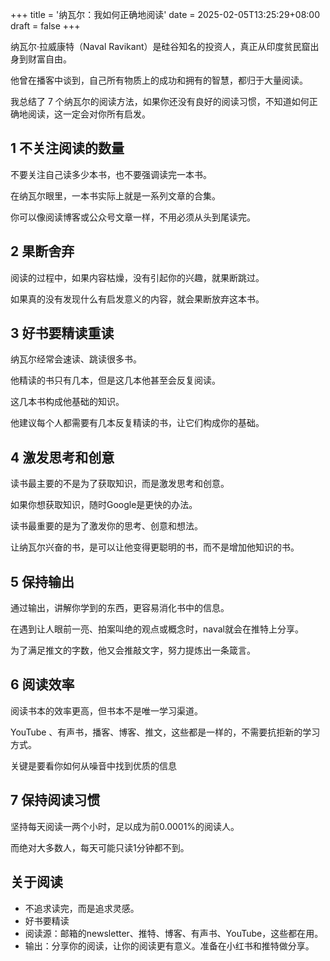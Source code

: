 +++
title = '纳瓦尔：我如何正确地阅读'
date = 2025-02-05T13:25:29+08:00
draft = false
+++


纳瓦尔·拉威康特（Naval Ravikant）是硅谷知名的投资人，真正从印度贫民窟出身到财富自由。

他曾在播客中谈到，自己所有物质上的成功和拥有的智慧，都归于大量阅读。

我总结了 7 个纳瓦尔的阅读方法，如果你还没有良好的阅读习惯，不知道如何正确地阅读，这一定会对你所有启发。

## 1 不关注阅读的数量

不要关注自己读多少本书，也不要强调读完一本书。

在纳瓦尔眼里，一本书实际上就是一系列文章的合集。

你可以像阅读博客或公众号文章一样，不用必须从头到尾读完。

## 2 果断舍弃

阅读的过程中，如果内容枯燥，没有引起你的兴趣，就果断跳过。

如果真的没有发现什么有启发意义的内容，就会果断放弃这本书。

## 3 好书要精读重读

纳瓦尔经常会速读、跳读很多书。

他精读的书只有几本，但是这几本他甚至会反复阅读。

这几本书构成他基础的知识。

他建议每个人都需要有几本反复精读的书，让它们构成你的基础。

## 4 激发思考和创意

读书最主要的不是为了获取知识，而是激发思考和创意。

如果你想获取知识，随时Google是更快的办法。

读书最重要的是为了激发你的思考、创意和想法。

让纳瓦尔兴奋的书，是可以让他变得更聪明的书，而不是增加他知识的书。

## 5 保持输出

通过输出，讲解你学到的东西，更容易消化书中的信息。

在遇到让人眼前一亮、拍案叫绝的观点或概念时，naval就会在推特上分享。

为了满足推文的字数，他又会推敲文字，努力提炼出一条箴言。

## 6 阅读效率

阅读书本的效率更高，但书本不是唯一学习渠道。

YouTube 、有声书，播客、博客、推文，这些都是一样的，不需要抗拒新的学习方式。

关键是要看你如何从噪音中找到优质的信息

## 7 保持阅读习惯

坚持每天阅读一两个小时，足以成为前0.0001%的阅读人。

而绝对大多数人，每天可能只读1分钟都不到。


## 关于阅读
- 不追求读完，而是追求灵感。
- 好书要精读
- 阅读源：邮箱的newsletter、推特、博客、有声书、YouTube，这些都在用。
- 输出：分享你的阅读，让你的阅读更有意义。准备在小红书和推特做分享。
